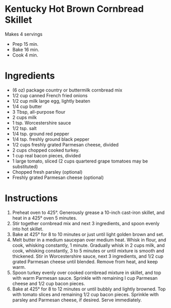 # Kentucky Hot Brown Cornbread Skillet

Makes 4 servings 
- Prep 15 min. 
- Bake 16 min. 
- Cook 4 min. 

# Ingredients
- (6 oz) package country or buttermilk cornbread mix 
- 1/2 cup canned French fried onions 
- 1/2 cup milk large egg, lightly beaten 
- 1/4 cup butter 
- 3 Tbsp, all-purpose flour 
- 2 cups milk 
- 1 tsp. Worcestershire sauce 
- 1/2 tsp. salt 
- 1/4 tsp. ground red pepper 
- 1/4 tsp. freshly ground black pepper 
- 1/2 cups freshly grated Parmesan cheese, divided 
- 2 cups chopped cooked turkey. 
- 1 cup real bacon pieces, divided 
- 1 large tomato, sliced (2 cups quartered grape tomatoes may be substituted)
- Chopped fresh parsley (optional) 
- Freshly grated Parmesan cheese (optional)

# Instructions
1. Preheat oven to 425°. Generously grease a 10-inch cast-iron skillet, and heat in a 425° oven 5 minutes. 
2. Stir together cornbread mix and next 3 ingredients, and spoon evenly into hot skillet. 
3. Bake at 425° for 8 to 10 minutes or just until light golden brown and set. 
4. Melt butter in a medium saucepan over medium heat. Whisk in flour, and cook, whisking constantly, 1 minute. Gradually whisk in 2 cups milk, and cook, whisking constantly, 3 to 5 minutes or until mixture is smooth and thickened. Stir in Worcestershire sauce, next 3 ingredients, and 1/2 cup grated Parmesan cheese until blended. Remove from heat, and keep warm. 
5. Spoon turkey evenly over cooked cornbread mixture in skillet, and top with warm Parmesan sauce. Sprinkle with remaining I cup Parmesan cheese and 1/2 cup bacon pieces. 
6. Bake at 425° for 8 to 12 minutes or until bubbly and lightly browned. Top with tomato slices and remaining 1/2 cup bacon pieces. Sprinkle with parsley and Parmesan cheese, if desired. Serve immediately. 